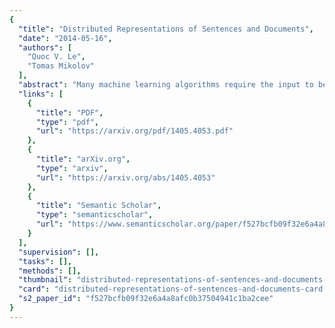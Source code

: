 ```yaml
---
{
  "title": "Distributed Representations of Sentences and Documents",
  "date": "2014-05-16",
  "authors": [
    "Quoc V. Le",
    "Tomas Mikolov"
  ],
  "abstract": "Many machine learning algorithms require the input to be represented as a fixed-length feature vector. When it comes to texts, one of the most common fixed-length features is bag-of-words. Despite their popularity, bag-of-words features have two major weaknesses: they lose the ordering of the words and they also ignore semantics of the words. For example, \"powerful,\" \"strong\" and \"Paris\" are equally distant. In this paper, we propose Paragraph Vector, an unsupervised algorithm that learns fixed-length feature representations from variable-length pieces of texts, such as sentences, paragraphs, and documents. Our algorithm represents each document by a dense vector which is trained to predict words in the document. Its construction gives our algorithm the potential to overcome the weaknesses of bag-of-words models. Empirical results show that Paragraph Vectors outperforms bag-of-words models as well as other techniques for text representations. Finally, we achieve new state-of-the-art results on several text classification and sentiment analysis tasks.",
  "links": [
    {
      "title": "PDF",
      "type": "pdf",
      "url": "https://arxiv.org/pdf/1405.4053.pdf"
    },
    {
      "title": "arXiv.org",
      "type": "arxiv",
      "url": "https://arxiv.org/abs/1405.4053"
    },
    {
      "title": "Semantic Scholar",
      "type": "semanticscholar",
      "url": "https://www.semanticscholar.org/paper/f527bcfb09f32e6a4a8afc0b37504941c1ba2cee"
    }
  ],
  "supervision": [],
  "tasks": [],
  "methods": [],
  "thumbnail": "distributed-representations-of-sentences-and-documents-thumb.jpg",
  "card": "distributed-representations-of-sentences-and-documents-card.jpg",
  "s2_paper_id": "f527bcfb09f32e6a4a8afc0b37504941c1ba2cee"
}
---
```


